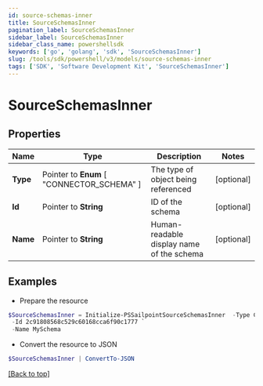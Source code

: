 ```yaml
---
id: source-schemas-inner
title: SourceSchemasInner
pagination_label: SourceSchemasInner
sidebar_label: SourceSchemasInner
sidebar_class_name: powershellsdk
keywords: ['go', 'golang', 'sdk', 'SourceSchemasInner'] 
slug: /tools/sdk/powershell/v3/models/source-schemas-inner
tags: ['SDK', 'Software Development Kit', 'SourceSchemasInner']
---
```



# SourceSchemasInner

## Properties

Name | Type | Description | Notes
------------ | ------------- | ------------- | -------------
**Type** |  Pointer to  **Enum** [  "CONNECTOR_SCHEMA" ] | The type of object being referenced | [optional] 
**Id** |  Pointer to **String** | ID of the schema | [optional] 
**Name** |  Pointer to **String** | Human-readable display name of the schema | [optional] 

## Examples

- Prepare the resource
```powershell
$SourceSchemasInner = Initialize-PSSailpointSourceSchemasInner  -Type CONNECTOR_SCHEMA `
 -Id 2c91808568c529c60168cca6f90c1777 `
 -Name MySchema
```

- Convert the resource to JSON
```powershell
$SourceSchemasInner | ConvertTo-JSON
```


[[Back to top]](#) 

